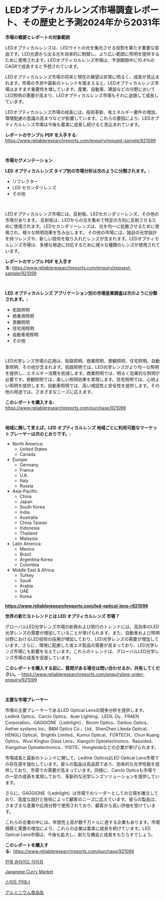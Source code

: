 <p><h1>LEDオプティカルレンズ市場調査レポート、その歴史と予測2024年から2031年</h1></p><p><strong>市場の概要とレポートの対象範囲</strong></p>
<p><p>LEDオプティカルレンズは、LEDライトの光を集光させる役割を果たす重要な部品です。LED光源から出る光を効率的に制御し、より広い範囲に照明を提供するために使用されます。LEDオプティカルレンズ市場は、予測期間中に10.4％のCAGRで成長すると予想されています。</p><p>LEDオプティカルレンズ市場の将来と現在の展望は非常に明るく、成長が見込まれます。市場の予測や最新のトレンドを踏まえると、LEDオプティカルレンズ市場はますます重要性を増しています。産業、自動車、建設などの分野においてLED照明の需要が高まり、LEDオプティカルレンズ市場もそれに追随して成長しています。</p><p>LEDオプティカルレンズ市場の成長には、技術革新、省エネルギー要件の増加、環境配慮の意識の高まりなどが影響しています。これらの要因により、LEDオプティカルレンズ市場は今後も着実に成長し続けると見込まれています。</p></p>
<p><strong>レポートのサンプル PDF を入手する:</strong> <a href="https://www.reliableresearchreports.com/enquiry/request-sample/921099">https://www.reliableresearchreports.com/enquiry/request-sample/921099</a></p>
<p>&nbsp;</p>
<p><strong>市場セグメンテーション</strong></p>
<p><strong>LED オプティカルレンズ タイプ別の市場分析は次のように分類されます。:</strong></p>
<p><ul><li>リフレクター</li><li>LED セカンダリレンズ</li><li>その他</li></ul></p>
<p>&nbsp;</p>
<p><p>LEDオプティカルレンズ市場には、反射板、LEDセカンダリーレンズ、その他の市場があります。 反射板は、LEDからの光を集めて特定の方向に反射させるために使用されます。LEDセカンダリーレンズは、光を均一に拡散させるために使用され、様々な照明効果を生み出します。 その他の市場には、独自の光学設計を持つレンズや、新しい技術を取り入れたレンズが含まれます。LEDオプティカルレンズ市場は、多様な用途に対応するために様々な種類のレンズが使用されています。</p></p>
<p><strong>レポートのサンプル PDF を入手する:</strong>&nbsp;<a href="https://www.reliableresearchreports.com/enquiry/request-sample/921099">https://www.reliableresearchreports.com/enquiry/request-sample/921099</a></p>
<p>&nbsp;</p>
<p><strong> LED オプティカルレンズ アプリケーション別の市場産業調査は次のように分類されます。:</strong></p>
<p><ul><li>街路照明</li><li>商業用照明</li><li>景観照明</li><li>住宅用照明</li><li>自動車用照明</li><li>その他</li></ul></p>
<p>&nbsp;</p>
<p><p>LED光学レンズ市場の応用は、街路照明、商業照明、景観照明、住宅照明、自動車照明、その他が含まれます。街路照明では、LED光学レンズがより均一な照明を提供し、エネルギー消費を削減します。商業照明では、明るく効果的な照明が必要です。景観照明では、美しい照明効果を実現します。住宅照明では、心地よい照明を提供します。自動車照明では、高い視認性と安全性を提供します。その他の用途では、さまざまなニーズに応えます。</p></p>
<p><strong>このレポートを購入する:</strong>&nbsp; <a href="https://www.reliableresearchreports.com/purchase/921099">https://www.reliableresearchreports.com/purchase/921099</a></p>
<p>&nbsp;</p>
<p><strong>地域に関して言えば、LED オプティカルレンズ 地域ごとに利用可能なマーケットプレーヤーは次のとおりです。:</strong></p>
<p><ul>
    <li>
        North America:
        <ul>
            <li>United States</li>
            <li>Canada</li>
        </ul>
    </li>
    <li>
        Europe:
        <ul>
            <li>Germany</li>
            <li>France</li>
            <li>U.K.</li>
            <li>Italy</li>
            <li>Russia</li>
        </ul>
    </li>
    <li>
        Asia-Pacific:
        <ul>
            <li>China</li>
            <li>Japan</li>
            <li>South Korea</li>
            <li>India</li>
            <li>Australia</li>
            <li>China Taiwan</li>
            <li>Indonesia</li>
            <li>Thailand</li>
            <li>Malaysia</li>
        </ul>
    </li>
    <li>
        Latin America:
        <ul>
            <li>Mexico</li>
            <li>Brazil</li>
            <li>Argentina Korea</li>
            <li>Colombia</li>
        </ul>
    </li>
    <li>
        Middle East & Africa:
        <ul>
            <li>Turkey</li>
            <li>Saudi</li>
            <li>Arabia</li>
            <li>UAE</li>
            <li>Korea</li>
        </ul>
    </li>
    </ul></p>
<p><strong><a href="https://www.reliableresearchreports.com/led-optical-lens-r921099">https://www.reliableresearchreports.com/led-optical-lens-r921099</a></strong>&nbsp;</p>
<p><strong>世界の新たなトレンドとは LED オプティカルレンズ 市場？</strong></p>
<p><p>グローバルLED光学レンズ市場の新興および現行のトレンドには、高効率のLED光学レンズの需要が増加していることが挙げられます。また、自動車および照明分野におけるLED技術の採用が増加しており、LED光学レンズの需要が増加しています。さらに、環境に配慮した省エネ製品の需要が高まっており、LED光学レンズ市場にも影響を与えています。これらのトレンドは、グローバルLED光学レンズ市場の成長を促進しています。</p></p>
<p><strong>このレポートを購入する前に、質問がある場合は問い合わせるか、共有してください。</strong>- <a href="https://www.reliableresearchreports.com/enquiry/pre-order-enquiry/921099">https://www.reliableresearchreports.com/enquiry/pre-order-enquiry/921099</a></p>
<p>&nbsp;</p>
<p><strong>主要な市場プレーヤー</strong></p>
<p><p>市場の主要プレーヤーであるLED Optical Lensの競争分析を提供します。Ledlink Optics、Carclo Optics、Auer Lighting、LEDIL Oy、FRAEN Corporation、GAGGIONE（Lednlight）、Bicom Optics、Darkoo Optics、Aether systems Inc、B&M Optics Co.、Ltd、ShenZhen Likeda Optical、HENGLI Optical、Brightlx Limited、Kunrui Optical、FORTECH、Chun Kuang Optics、Wuxi Kinglux Glass Lens、Xiangchi Optoelectronics、Rasunled、Xiangshun Optoelectronics、YISITE、Hongleidaなどの企業が挙げられます。</p><p>市場成長と最新のトレンドに関して、Ledlink OpticsはLED Optical Lens市場での存在感を強化しています。彼らの製品は高品質であり、効率的な光学性能を提供しており、市場での需要が高まっています。同様に、Carclo Opticsも市場での一定の成長を実現しており、革新的な光学レンズソリューションを提供しています。</p><p>さらに、GAGGIONE（Lednlight）は市場でのリーダーとしての立場を確立しており、高度な設計と技術によって顧客のニーズに応えています。彼らの製品は、さまざまな産業や応用分野で使用されており、顧客から高い評価を受けています。</p><p>これらの企業の中には、年間売上高が数千万ドルに達する企業もあります。市場規模と需要の増加により、これらの企業は着実に成長を続けています。LED Optical Lens市場は、今後も拡大し、新たな機会と成長をもたらすでしょう。</p></p>
<p><strong>このレポートを購入する:</strong>&nbsp;&nbsp;<a href="https://www.reliableresearchreports.com/purchase/921099">https://www.reliableresearchreports.com/purchase/921099</a></p>
<p><p><a href="https://github.com/JeromeRtyau89966/Market-Research-Report-List-1/blob/main/991072717662.md">전체 슬라이드 이미징</a></p><p><a href="https://github.com/Airanohannonzb68e5pb53oc1/Market-Research-Report-List-1/blob/main/japanese-curry-market.md">Japanese Curry Market</a></p><p><a href="https://github.com/TimmyMann6767/Market-Research-Report-List-1/blob/main/628075817661.md">스마트 안테나</a></p><p><a href="https://github.com/AriMuller2009/Market-Research-Report-List-1/blob/main/369241818883.md">アルミニウム食品缶</a></p></p>